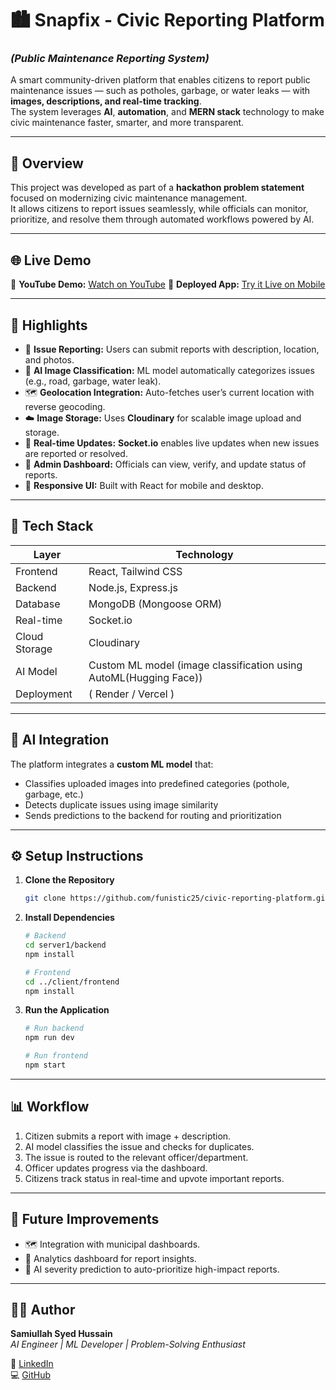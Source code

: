# 🏙️ Snapfix - Civic Reporting Platform  
### *(Public Maintenance Reporting System)*  

A smart community-driven platform that enables citizens to report public maintenance issues — such as potholes, garbage, or water leaks — with **images, descriptions, and real-time tracking**.  
The system leverages **AI**, **automation**, and **MERN stack** technology to make civic maintenance faster, smarter, and more transparent.  

---

## 🌟 Overview  

This project was developed as part of a **hackathon problem statement** focused on modernizing civic maintenance management.  
It allows citizens to report issues seamlessly, while officials can monitor, prioritize, and resolve them through automated workflows powered by AI.  

---

## 🌐 Live Demo
🎥 **YouTube Demo:** [Watch on YouTube](https://youtu.be/u7jqRsIpRh0)
🚀 **Deployed App:** [Try it Live on Mobile](https://sih-1-frontend.vercel.app/)

---

## 🚀 Highlights  

- 🧾 **Issue Reporting:** Users can submit reports with description, location, and photos.  
- 🧠 **AI Image Classification:** ML model automatically categorizes issues (e.g., road, garbage, water leak).  
- 🗺️ **Geolocation Integration:** Auto-fetches user’s current location with reverse geocoding.  
- ☁️ **Image Storage:** Uses **Cloudinary** for scalable image upload and storage.  
- 💬 **Real-time Updates:** **Socket.io** enables live updates when new issues are reported or resolved.  
- 👮 **Admin Dashboard:** Officials can view, verify, and update status of reports.  
- 📱 **Responsive UI:** Built with React for mobile and desktop.

---

## 🧩 Tech Stack  

| Layer | Technology |
|-------|-------------|
| Frontend | React, Tailwind CSS |
| Backend | Node.js, Express.js |
| Database | MongoDB (Mongoose ORM) |
| Real-time | Socket.io |
| Cloud Storage | Cloudinary |
| AI Model | Custom ML model (image classification using AutoML(Hugging Face)) |
| Deployment | ( Render / Vercel ) |

---

## 🧠 AI Integration  

The platform integrates a **custom ML model** that:  
- Classifies uploaded images into predefined categories (pothole, garbage, etc.)  
- Detects duplicate issues using image similarity  
- Sends predictions to the backend for routing and prioritization  

---

## ⚙️ Setup Instructions  

1. **Clone the Repository**
   ```bash
   git clone https://github.com/funistic25/civic-reporting-platform.git
   ```

2. **Install Dependencies**
   ```bash
   # Backend
   cd server1/backend
   npm install

   # Frontend
   cd ../client/frontend
   npm install
   ```

3. **Run the Application**
   ```bash
   # Run backend
   npm run dev

   # Run frontend
   npm start
   ```

---

## 📊 Workflow  

1. Citizen submits a report with image + description.  
2. AI model classifies the issue and checks for duplicates.  
3. The issue is routed to the relevant officer/department.  
4. Officer updates progress via the dashboard.  
5. Citizens track status in real-time and upvote important reports.  

---

## 🚧 Future Improvements  

- 🗺️ Integration with municipal dashboards.  
- 📱 Analytics dashboard for report insights.  
- 🔮 AI severity prediction to auto-prioritize high-impact reports.  

---

## 🧑‍💻 Author  

**Samiullah Syed Hussain**  
*AI Engineer | ML Developer | Problem-Solving Enthusiast*  

🔗 [LinkedIn](https://linkedin.com/in/samiullahsyedhussain)  
💻 [GitHub](https://github.com/funistic25)  
